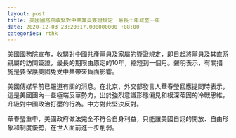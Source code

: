 ```yaml
---
layout: post
title: 美國國務院收緊對中共黨員簽證規定　最長十年減至一年
date: 2020-12-03 23:20:17.000000000 +08:00
categories: rthk
---
```


美國國務院宣布，收緊對中國共產黨員及家屬的簽證規定，即日起將黨員及其直系親屬的訪問簽證，最長的期限由原定的10年，縮短到一個月。聲明表示，有關措施是要保護美國免受中共帶來負面影響。

美國傳媒早前已報道有關的消息。在北京，外交部發言人華春瑩回應提問時表示，這是美國國內一些極端反華勢力，出於強烈意識形態偏見和根深蒂固的冷戰思維，升級對中國政治打壓的行為。中方對此堅決反對。

華春瑩重申，美國政府做法完全不符合自身利益，只能讓美國自詡的開放、自由形象和制度優勢，在世人面前進一步削弱。
